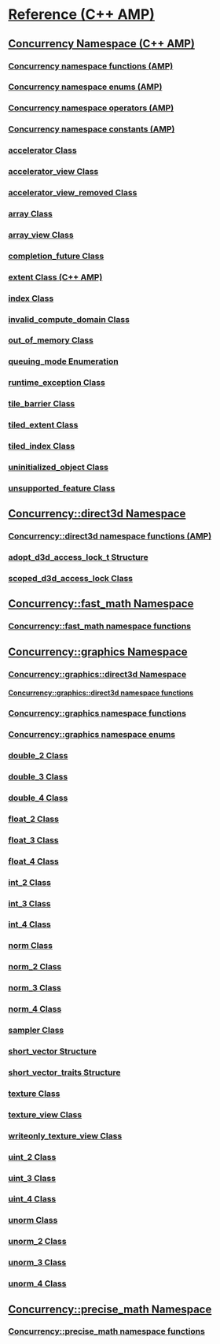 # [Reference (C++ AMP)](reference-cpp-amp.md)
## [Concurrency Namespace (C++ AMP)](concurrency-namespace-cpp-amp.md)
### [Concurrency namespace functions (AMP)](concurrency-namespace-functions-amp.md)
### [Concurrency namespace enums (AMP)](concurrency-namespace-enums-amp.md)
### [Concurrency namespace operators (AMP)](concurrency-namespace-operators-amp.md)
### [Concurrency namespace constants (AMP)](concurrency-namespace-constants-amp.md)
### [accelerator Class](accelerator-class.md)
### [accelerator_view Class](accelerator-view-class.md)
### [accelerator_view_removed Class](accelerator-view-removed-class.md)
### [array Class](array-class.md)
### [array_view Class](array-view-class.md)
### [completion_future Class](completion-future-class.md)
### [extent Class (C++ AMP)](extent-class.md)
### [index Class](index-class.md)
### [invalid_compute_domain Class](invalid-compute-domain-class.md)
### [out_of_memory Class](out-of-memory-class.md)
### [queuing_mode Enumeration](queuing-mode-enumeration.md)
### [runtime_exception Class](runtime-exception-class.md)
### [tile_barrier Class](tile-barrier-class.md)
### [tiled_extent Class](tiled-extent-class.md)
### [tiled_index Class](tiled-index-class.md)
### [uninitialized_object Class](uninitialized-object-class.md)
### [unsupported_feature Class](unsupported-feature-class.md)
## [Concurrency::direct3d Namespace](concurrency-direct3d-namespace.md)
### [Concurrency::direct3d namespace functions (AMP)](concurrency-direct3d-namespace-functions-amp.md)
### [adopt_d3d_access_lock_t Structure](adopt-d3d-access-lock-t-structure.md)
### [scoped_d3d_access_lock Class](scoped-d3d-access-lock-class.md)
## [Concurrency::fast_math Namespace](concurrency-fast-math-namespace.md)
### [Concurrency::fast_math namespace functions](concurrency-fast-math-namespace-functions.md)
## [Concurrency::graphics Namespace](concurrency-graphics-namespace.md)
### [Concurrency::graphics::direct3d Namespace](concurrency-graphics-direct3d-namespace.md)
#### [Concurrency::graphics::direct3d namespace functions](concurrency-graphics-direct3d-namespace-functions.md)
### [Concurrency::graphics namespace functions](concurrency-graphics-namespace-functions.md)
### [Concurrency::graphics namespace enums](concurrency-graphics-namespace-enums.md)
### [double_2 Class](double-2-class.md)
### [double_3 Class](double-3-class.md)
### [double_4 Class](double-4-class.md)
### [float_2 Class](float-2-class.md)
### [float_3 Class](float-3-class.md)
### [float_4 Class](float-4-class.md)
### [int_2 Class](int-2-class.md)
### [int_3 Class](int-3-class.md)
### [int_4 Class](int-4-class.md)
### [norm Class](norm-class.md)
### [norm_2 Class](norm-2-class.md)
### [norm_3 Class](norm-3-class.md)
### [norm_4 Class](norm-4-class.md)
### [sampler Class](sampler-class.md)
### [short_vector Structure](short-vector-structure.md)
### [short_vector_traits Structure](short-vector-traits-structure.md)
### [texture Class](texture-class.md)
### [texture_view Class](texture-view-class.md)
### [writeonly_texture_view Class](writeonly-texture-view-class.md)
### [uint_2 Class](uint-2-class.md)
### [uint_3 Class](uint-3-class.md)
### [uint_4 Class](uint-4-class.md)
### [unorm Class](unorm-class.md)
### [unorm_2 Class](unorm-2-class.md)
### [unorm_3 Class](unorm-3-class.md)
### [unorm_4 Class](unorm-4-class.md)
## [Concurrency::precise_math Namespace](concurrency-precise-math-namespace.md)
### [Concurrency::precise_math namespace functions](concurrency-precise-math-namespace-functions.md)
